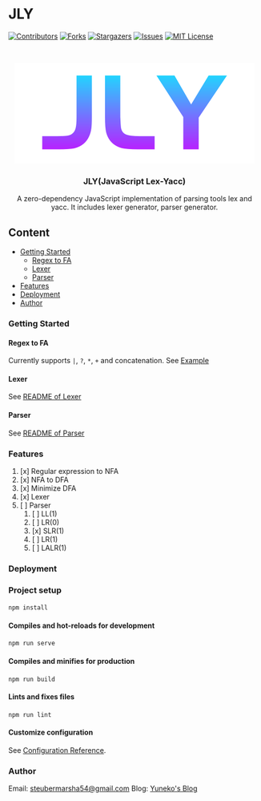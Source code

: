 # JLY

<!-- PROJECT SHIELDS -->

[![Contributors][contributors-shield]][contributors-url]
[![Forks][forks-shield]][forks-url]
[![Stargazers][stars-shield]][stars-url]
[![Issues][issues-shield]][issues-url]
[![MIT License][license-shield]][license-url]

<!-- PROJECT LOGO -->
<br />

<p align="center">
   <a href="https://github.com/yyuneko/JLY/">
      <img src="images/logo.svg" alt="Logo">
   </a>

   <h3 align="center">JLY(JavaScript Lex-Yacc)</h3>
   <p align="center">
A zero-dependency JavaScript implementation of parsing tools lex and yacc. It includes lexer generator, parser generator.
   </p>
</p>

## Content

- [Getting Started](#Getting-Started)
  - [Regex to FA](#Regex-to-FA)
  - [Lexer](#Lexer)
  - [Parser](#Parser)
- [Features](#Features)
- [Deployment](#Deployment)
- [Author](#Author)

### Getting Started

#### Regex to FA

Currently supports `|`, `?`, `*`, `+` and concatenation.
See [Example](src/components/Re2FA/examples_custom_language/language_define.js)

#### Lexer

See [README of Lexer](src/modules/Lexer/README.md)

#### Parser

See [README of Parser](src/modules/Parser/README.md)

### Features

1. [x] Regular expression to NFA
2. [x] NFA to DFA
3. [x] Minimize DFA
4. [x] Lexer
5. [ ] Parser
   1. [ ] LL(1)
   2. [ ] LR(0)
   3. [x] SLR(1)
   4. [ ] LR(1)
   5. [ ] LALR(1)

### Deployment

<!-- # Usage

## Re to FA

Only support "|", "?", "\*", "+" and concatenation.

## Use DFA in your project

There will be more details later.

## Lexer for your custom language

See [example](./src/components/Re2FA/examples_custom_language/language_define.js)

There will be more details later. -->

### Project setup

```
npm install
```

#### Compiles and hot-reloads for development

```
npm run serve
```

#### Compiles and minifies for production

```
npm run build
```

#### Lints and fixes files

```
npm run lint
```

#### Customize configuration

See [Configuration Reference](https://cli.vuejs.org/config/).

### Author

Email: <a href="mailto:steubermarsha54@gmail.com">steubermarsha54@gmail.com</a>
Blog: <a href="https://blog.yuneko.xyz/">Yuneko's Blog</a>

<!-- links -->

[your-project-path]: yyuneko/JLY
[contributors-shield]: https://img.shields.io/github/contributors/yyuneko/JLY.svg?style=flat-square
[contributors-url]: https://github.com/yyuneko/JLY/graphs/contributors
[forks-shield]: https://img.shields.io/github/forks/yyuneko/JLY.svg?style=flat-square
[forks-url]: https://github.com/yyuneko/JLY/network/members
[stars-shield]: https://img.shields.io/github/stars/yyuneko/JLY.svg?style=flat-square
[stars-url]: https://github.com/yyuneko/JLY/stargazers
[issues-shield]: https://img.shields.io/github/issues/yyuneko/JLY.svg?style=flat-square
[issues-url]: https://img.shields.io/github/issues/yyuneko/JLY.svg
[license-shield]: https://img.shields.io/github/license/yyuneko/JLY.svg?style=flat-square
[license-url]: https://github.com/yyuneko/JLY/blob/master/LICENSE.txt
[linkedin-shield]: https://img.shields.io/badge/-LinkedIn-black.svg?style=flat-square&logo=linkedin&colorB=555
[linkedin-url]: https://linkedin.com/in/shaojintian
